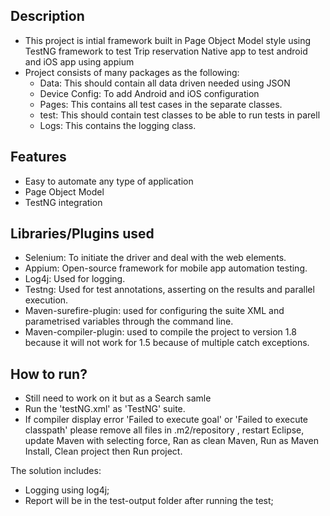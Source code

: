 
**Description**
-----
* This project is intial framework built in Page Object Model style using TestNG framework to test
    Trip reservation Native app to test android and iOS app using appium
 * Project consists of many packages as the following:
   * Data: This should contain all data driven needed using JSON
   * Device Config: To add Android and iOS configuration 
   * Pages: This contains all test cases in the separate classes.
   * test: This should contain test classes to be able to run tests in parell
   * Logs: This contains the logging class.
   
**Features**
-----
* Easy to automate any type of application
* Page Object Model
* TestNG integration


**Libraries/Plugins used**
-------------------
* Selenium: To initiate the driver and deal with the web elements.
* Appium: Open-source framework for mobile app automation testing.
* Log4j: Used for logging.
* Testng: Used for test annotations, asserting on the results and parallel execution. 
* Maven-surefire-plugin: used for configuring the suite XML and parametrised variables through the command line.
* Maven-compiler-plugin: used to compile the project to version 1.8 because it will not work for 1.5 because of multiple catch exceptions.


**How to run?**
----
 * Still need to work on it but as a Search samle
 * Run the 'testNG.xml' as 'TestNG' suite. 
 * If compiler display error 'Failed to execute goal' or 'Failed to execute classpath' please remove all files in .m2/repository , restart Eclipse, update Maven with selecting force, Ran as clean Maven, Run as Maven Install, Clean project then Run project.

The solution includes:
* Logging using log4j;
* Report will be in the test-output folder after running the test;



